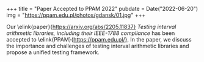 +++
title = "Paper Accepted to PPAM 2022"
pubdate = Date("2022-06-20")
img = "https://ppam.edu.pl/photos/gdansk/01.jpg"
+++


Our \elink{paper}{https://arxiv.org/abs/2205.11837}  *Testing interval arithmetic libraries, including their IEEE-1788 compliance* has been accepted to \elink{PPAM}{https://ppam.edu.pl/}. In the paper, we discuss the importance and challenges of testing interval arithmetic libraries and propose a unified testing framework.